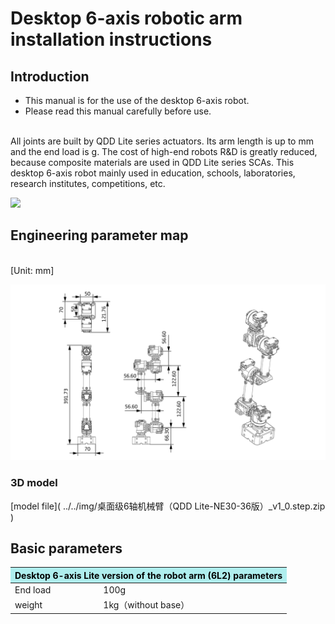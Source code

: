 Desktop 6-axis robotic arm installation instructions
=====
## Introduction

*  This manual is for the use of the desktop 6-axis robot.
*  Please read this manual carefully before use.


<br>All joints are built by QDD Lite series actuators. Its arm length is up to    mm and the end load is   g. The cost of high-end robots R&D is greatly reduced, because composite materials are used in QDD Lite series SCAs. This desktop 6-axis robot mainly used in education, schools, laboratories, research institutes, competitions, etc.
                                                                
<img src="../../img/涂.png" style="width:720px">                                                                       

## Engineering parameter map
<br>[Unit: mm]

<img src="../../img/桌面级6轴机械臂（6L2）_v1_0.md三视图.png" style="width:720px">

### 3D model

[model file]( ../../img/桌面级6轴机械臂（QDD Lite-NE30-36版）_v1_0.step.zip )


## Basic parameters

<table style="width:500px"><thead><tr><th colspan="2" style="background: PaleTurquoise; color: black;">Desktop 6-axis Lite version of the robot arm (6L2) parameters</th></tr></thead><tbody></tr><tr><td>End load</td><td>100g</td></tr>
<tr><td>weight</td><td>1kg（without base）</td></tr
